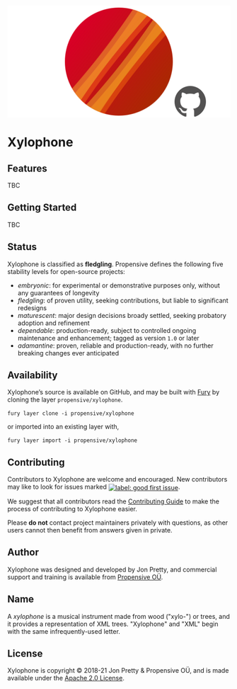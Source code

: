 <img src="/doc/images/github.png" valign="middle">

# Xylophone



## Features

TBC


## Getting Started

TBC


## Status

Xylophone is classified as __fledgling__. Propensive defines the following five stability levels for open-source projects:

- _embryonic_: for experimental or demonstrative purposes only, without any guarantees of longevity
- _fledgling_: of proven utility, seeking contributions, but liable to significant redesigns
- _maturescent_: major design decisions broady settled, seeking probatory adoption and refinement
- _dependable_: production-ready, subject to controlled ongoing maintenance and enhancement; tagged as version `1.0` or later
- _adamantine_: proven, reliable and production-ready, with no further breaking changes ever anticipated

## Availability

Xylophone&rsquo;s source is available on GitHub, and may be built with [Fury](https://github.com/propensive/fury) by
cloning the layer `propensive/xylophone`.
```
fury layer clone -i propensive/xylophone
```
or imported into an existing layer with,
```
fury layer import -i propensive/xylophone
```

## Contributing

Contributors to Xylophone are welcome and encouraged. New contributors may like to look for issues marked
<a href="https://github.com/propensive/xylophone/labels/good%20first%20issue"><img alt="label: good first issue"
src="https://img.shields.io/badge/-good%20first%20issue-67b6d0.svg" valign="middle"></a>.

We suggest that all contributors read the [Contributing Guide](/contributing.md) to make the process of
contributing to Xylophone easier.

Please __do not__ contact project maintainers privately with questions, as other users cannot then benefit from
answers given in private.

## Author

Xylophone was designed and developed by Jon Pretty, and commercial support and training is available from
[Propensive O&Uuml;](https://propensive.com/).



## Name

A _xylophone_ is a musical instrument made from wood ("xylo-") or trees, and it provides a
representation of XML trees. "Xylophone" and "XML" begin with the same infrequently-used letter.

## License

Xylophone is copyright &copy; 2018-21 Jon Pretty & Propensive O&Uuml;, and is made available under the
[Apache 2.0 License](/license.md).
